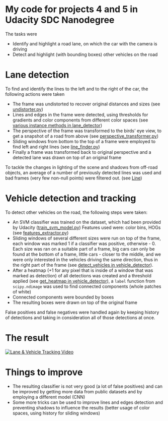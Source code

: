My code for projects 4 and 5 in Udacity SDC Nanodegree
====

The tasks were
- Identify and highlight a road lane, on which the car with the camera is driving 
- Detect and highlight (with bounding boxes) other vehicles on the road

Lane detection
==

To find and identify the lines to the left and to the right of the car, the following actions were taken
- The frame was undistorted to recover original distances and sizes (see [undistorter.py](./undistorter.py))
- Lines and edges in the frame were detected, using thresholds for gradients and color components from different color spaces
(see [various instance methods in lane_detector](./lane_detector.py))
- The perspective of the frame was transformed to the birds' eye view, 
to get a snapshot of a road from above (see [perspective_transformer.py](./perspective_transformer.py)) 
- Sliding windows from bottom to the top of a frame were employed to find left and 
right lines (see [line_finder.py](./line_finder.py))
- Finally a frame was transformed back to original perspective and a detected lane was drawn on top of an original frame

To tackle the changes in lighting of the scene and shadows from off-road objects, an average of a number of previously detected lines 
was used and bad frames (very few non-null points) were filtered out. (see [Line](/.line_finder.py))  

Vehicle detection and tracking
==

To detect other vehicles on the road, the following steps were taken:
- An SVM classifier was trained on the dataset, which had been provided by Udacity ([train_svm_model.py](./train_svm_model.py))
Features used were: color bins, HOGs (see [features_extractor.py](./features_extractor.py))
- Sliding windows of several different sizes were run on top of the frame, each window was marked 1 if a classifier was positive,
 otherwise - 0. Each size was ran on a suitable part of a frame, big cars can only be found at the bottom of a frame, 
 little cars - closer to the middle, and we were only interested in the vehicles driving the same direction, 
 thus in the right part of the frame (see [detect_vehicles in vehicle_detector](./vehicle_detector.py)). 
- After a heatmap (+1 for any pixel that is inside of a window that was marked as detection) of all detections was created 
and a threshold applied (see [get_heatmap in vehicle_detector](./vehicle_detector.py)), 
a `label` function from `scipy.ndimage` was used to find connected components (whole patches of white)
- Connected components were bounded by boxes
- The resulting boxes were drawn on top of the original frame

False positives and false negatives were handled again by keeping history of detections
and taking in consideration all of those detections at once.

The result
==

[![Lane & Vehicle Tracking Video](http://img.youtube.com/vi/DE3-EMXk1hE/0.jpg)](http://www.youtube.com/watch?v=DE3-EMXk1hE "Lane & Vehicle Tracking")


Things to improve
==

- The resulting classifier is not very good (a lot of false positives) and can be improved by getting more data from
 public datasets and by employing a different model (CNN) 
- Some more tricks can be used to improve lines and edges detection and preventing 
shadows to influence the results (better usage of color spaces, using history for sliding windows)
